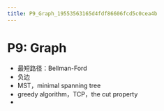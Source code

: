 ```yaml
---
title: P9_Graph_19553563165d4fdf86606fcd5c0cea4b
---
```


# P9: Graph

- 最短路径：Bellman-Ford
- 负边
- MST，minimal spanning tree
- greedy algorithm，TCP，the cut property
-